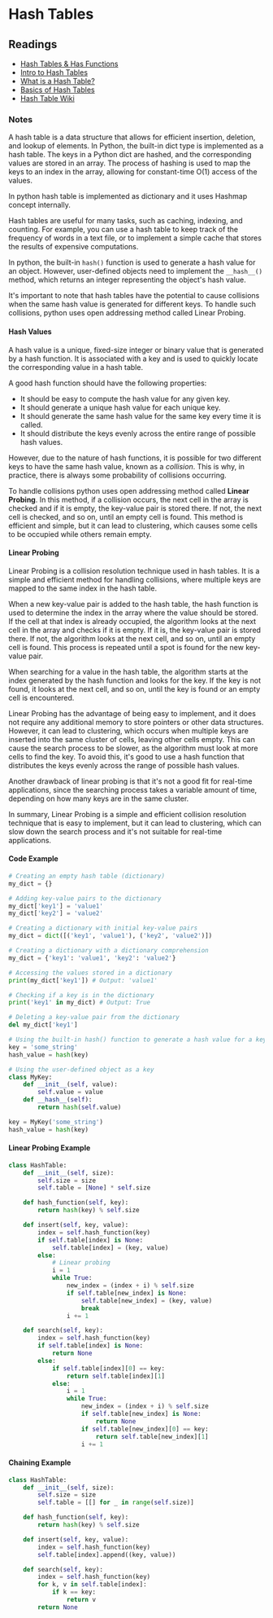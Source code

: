# Hash Tables

## Readings

* [Hash Tables & Has Functions](https://www.youtube.com/watch?v=KyUTuwz_b7Q)
* [Intro to Hash Tables](https://codefellows.github.io/common_curriculum/data_structures_and_algorithms/Code_401/class-30/resources/Hashtables.html)
* [What is a Hash Table?](https://www.youtube.com/watch?v=MfhjkfocRR0)
* [Basics of Hash Tables](https://www.hackerearth.com/practice/data-structures/hash-tables/basics-of-hash-tables/tutorial/)
* [Hash Table Wiki](https://en.wikipedia.org/wiki/Hash_table)

### Notes

A hash table is a data structure that allows for efficient insertion, deletion, and lookup of elements. In Python, the built-in dict type is implemented as a hash table. The keys in a Python dict are hashed, and the corresponding values are stored in an array. The process of hashing is used to map the keys to an index in the array, allowing for constant-time O(1) access of the values.

In python hash table is implemented as dictionary and it uses Hashmap concept internally.

Hash tables are useful for many tasks, such as caching, indexing, and counting. For example, you can use a hash table to keep track of the frequency of words in a text file, or to implement a simple cache that stores the results of expensive computations.

In python, the built-in `hash()` function is used to generate a hash value for an object. However, user-defined objects need to implement the `__hash__()` method, which returns an integer representing the object's hash value.

It's important to note that hash tables have the potential to cause collisions when the same hash value is generated for different keys. To handle such collisions, python uses open addressing method called Linear Probing.

#### Hash Values
A hash value is a unique, fixed-size integer or binary value that is generated by a hash function. It is associated with a key and is used to quickly locate the corresponding value in a hash table.

A good hash function should have the following properties:

* It should be easy to compute the hash value for any given key.
* It should generate a unique hash value for each unique key.
* It should generate the same hash value for the same key every time it is called.
* It should distribute the keys evenly across the entire range of possible hash values.

However, due to the nature of hash functions, it is possible for two different keys to have the same hash value, known as a *collision*. This is why, in practice, there is always some probability of collisions occurring.

To handle collisions python uses open addressing method called **Linear Probing**. In this method, if a collision occurs, the next cell in the array is checked and if it is empty, the key-value pair is stored there. If not, the next cell is checked, and so on, until an empty cell is found. This method is efficient and simple, but it can lead to clustering, which causes some cells to be occupied while others remain empty.

#### Linear Probing

Linear Probing is a collision resolution technique used in hash tables. It is a simple and efficient method for handling collisions, where multiple keys are mapped to the same index in the hash table.

When a new key-value pair is added to the hash table, the hash function is used to determine the index in the array where the value should be stored. If the cell at that index is already occupied, the algorithm looks at the next cell in the array and checks if it is empty. If it is, the key-value pair is stored there. If not, the algorithm looks at the next cell, and so on, until an empty cell is found. This process is repeated until a spot is found for the new key-value pair.

When searching for a value in the hash table, the algorithm starts at the index generated by the hash function and looks for the key. If the key is not found, it looks at the next cell, and so on, until the key is found or an empty cell is encountered.

Linear Probing has the advantage of being easy to implement, and it does not require any additional memory to store pointers or other data structures. However, it can lead to clustering, which occurs when multiple keys are inserted into the same cluster of cells, leaving other cells empty. This can cause the search process to be slower, as the algorithm must look at more cells to find the key. To avoid this, it's good to use a hash function that distributes the keys evenly across the range of possible hash values.

Another drawback of linear probing is that it's not a good fit for real-time applications, since the searching process takes a variable amount of time, depending on how many keys are in the same cluster.

In summary, Linear Probing is a simple and efficient collision resolution technique that is easy to implement, but it can lead to clustering, which can slow down the search process and it's not suitable for real-time applications.

#### Code Example

```py
# Creating an empty hash table (dictionary)
my_dict = {}

# Adding key-value pairs to the dictionary
my_dict['key1'] = 'value1'
my_dict['key2'] = 'value2'

# Creating a dictionary with initial key-value pairs
my_dict = dict([('key1', 'value1'), ('key2', 'value2')])

# Creating a dictionary with a dictionary comprehension
my_dict = {'key1': 'value1', 'key2': 'value2'}

# Accessing the values stored in a dictionary
print(my_dict['key1']) # Output: 'value1'

# Checking if a key is in the dictionary
print('key1' in my_dict) # Output: True

# Deleting a key-value pair from the dictionary
del my_dict['key1']

# Using the built-in hash() function to generate a hash value for a key
key = 'some_string'
hash_value = hash(key)

# Using the user-defined object as a key
class MyKey:
    def __init__(self, value):
        self.value = value
    def __hash__(self):
        return hash(self.value)

key = MyKey('some_string')
hash_value = hash(key)
```


#### Linear Probing Example

```py
class HashTable:
    def __init__(self, size):
        self.size = size
        self.table = [None] * self.size

    def hash_function(self, key):
        return hash(key) % self.size

    def insert(self, key, value):
        index = self.hash_function(key)
        if self.table[index] is None:
            self.table[index] = (key, value)
        else:
            # Linear probing
            i = 1
            while True:
                new_index = (index + i) % self.size
                if self.table[new_index] is None:
                    self.table[new_index] = (key, value)
                    break
                i += 1

    def search(self, key):
        index = self.hash_function(key)
        if self.table[index] is None:
            return None
        else:
            if self.table[index][0] == key:
                return self.table[index][1]
            else:
                i = 1
                while True:
                    new_index = (index + i) % self.size
                    if self.table[new_index] is None:
                        return None
                    if self.table[new_index][0] == key:
                        return self.table[new_index][1]
                    i += 1
```

#### Chaining Example

```py
class HashTable:
    def __init__(self, size):
        self.size = size
        self.table = [[] for _ in range(self.size)]

    def hash_function(self, key):
        return hash(key) % self.size

    def insert(self, key, value):
        index = self.hash_function(key)
        self.table[index].append((key, value))

    def search(self, key):
        index = self.hash_function(key)
        for k, v in self.table[index]:
            if k == key:
                return v
        return None
```
